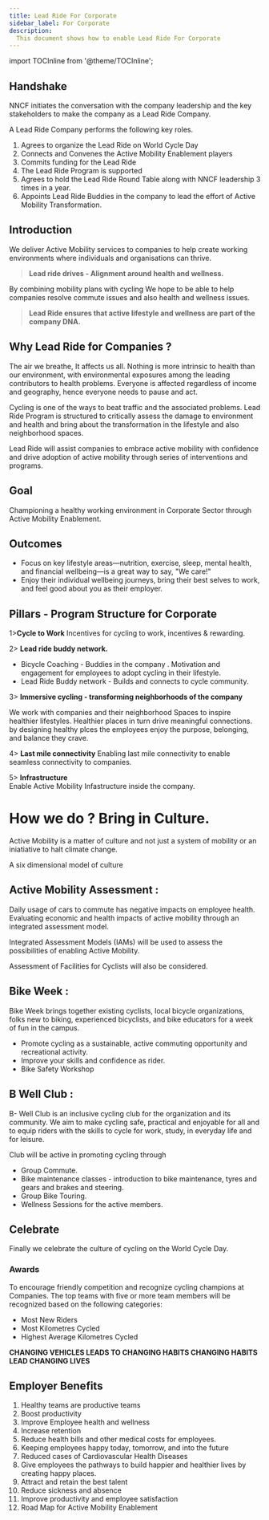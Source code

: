 ```yaml
---
title: Lead Ride For Corporate
sidebar_label: For Corporate
description:
  This document shows how to enable Lead Ride For Corporate 
---
```

import TOCInline from '@theme/TOCInline';

<TOCInline toc={toc} />


## Handshake

NNCF initiates the conversation with the company leadership and the key stakeholders to make the company as a Lead Ride Company.

A Lead Ride Company performs the following key roles.

1. Agrees to organize the Lead Ride on World Cycle Day 
2. Connects and Convenes the Active Mobility Enablement players
3. Commits funding for the Lead Ride 
4. The Lead Ride Program  is supported 
5. Agrees to hold the Lead Ride Round Table along with NNCF leadership 3 times in a year.
6. Appoints Lead Ride Buddies in the company to lead the effort of Active Mobility Transformation.

## Introduction 

We deliver Active Mobility services to companies to help create working environments  where individuals and organisations can thrive.


> **Lead ride drives  - Alignment around health and wellness.**

By combining mobility plans with cycling We  hope to be able to help companies resolve commute issues and also health and wellness issues.
> **Lead Ride ensures that active lifestyle and wellness are  part of the company DNA.**

## Why Lead Ride for Companies ?

The air we breathe, It affects us all. Nothing is more intrinsic to health than our environment, with environmental exposures among the leading contributors to health problems. Everyone is  affected regardless of income and geography, hence everyone needs to pause and act.

Cycling is one of the ways to beat traffic and the associated problems. 
Lead Ride Program is structured to critically assess the damage to environment and health and bring about the transformation in the lifestyle and also neighborhood spaces.

Lead Ride will assist companies to embrace active mobility with confidence and drive adoption of active mobility through series of interventions and programs.


## Goal 

Championing a healthy working environment in Corporate Sector through Active Mobility Enablement.


## Outcomes

* Focus on key lifestyle areas—nutrition, exercise, sleep, mental health, and financial wellbeing—is a great way to say, "We care!"
* Enjoy their individual wellbeing journeys, bring their best selves to work, and feel good about you as their employer.


## Pillars - Program Structure for Corporate

1>**Cycle to Work** 
Incentives for cycling to work, incentives & rewarding.
              
2> **Lead ride buddy network.**

* Bicycle  Coaching - Buddies in the company .  Motivation and engagement for employees to adopt cycling in their lifestyle. 
* Lead Ride Buddy network - Builds and connects to cycle community.


3>  **Immersive cycling - transforming neighborhoods of the company**

We work with companies and their neighborhood Spaces  to inspire healthier lifestyles. Healthier places  in turn drive meaningful connections. by designing healthy plces the employees enjoy the purpose, belonging, and balance they crave.
 
4> **Last mile connectivity** 
Enabling last mile connectivity to enable seamless connectivity to companies.

5> **Infrastructure**  
Enable  Active Mobility Infastructure inside the company.


# How we do ? Bring in Culture.

Active Mobility is a matter of culture and not just a system of mobility or an iniatiative to halt climate change.

A six dimensional model of culture 

##  **Active Mobility Assessment :**

Daily usage of cars to commute has negative impacts on employee  health. Evaluating economic and health impacts of active mobility through an integrated assessment model.

Integrated Assessment Models (IAMs) will be used to assess the possibilities of enabling Active Mobility.

Assessment of Facilities for Cyclists will also be considered. 



##  **Bike Week  :**
 Bike Week brings together existing cyclists, local bicycle organizations, folks new to biking, experienced bicyclists, and bike educators for a week of fun in the campus.  
* Promote cycling as a sustainable, active commuting opportunity and recreational activity.
* Improve your skills and confidence  as rider.
* Bike Safety Workshop 

 
##  **B Well Club   :**
B- Well Club is an inclusive cycling club for the organization and  its community. We aim to make cycling safe, practical and enjoyable for all and to equip riders with the skills to cycle for work, study, in everyday life and for leisure.

Club will be active in promoting cycling through

* Group Commute.
* Bike maintenance classes - introduction to bike maintenance, tyres and gears and brakes and steering.
* Group Bike Touring.
* Wellness Sessions for the active members.




## Celebrate 

Finally we celebrate the culture of cycling on the World Cycle Day.

### Awards
To encourage friendly competition and recognize   cycling champions at Companies. The top teams with five or more team members will be recognized based on the following categories:

* Most New Riders
* Most Kilometres Cycled
* Highest Average Kilometres Cycled

**CHANGING VEHICLES LEADS TO  CHANGING HABITS 
CHANGING HABITS LEAD CHANGING LIVES**



## Employer Benefits 


1. Healthy teams are productive teams
1. Boost productivity
2. Improve Employee health and wellness  
3. Increase retention 
4. Reduce health bills and other medical costs for employees.
5. Keeping employees happy today, tomorrow, and into the future
6. Reduced cases of Cardiovascular Health Diseases
7. Give employees the pathways to build happier and healthier lives by creating happy places.
8. Attract and retain the best talent
9. Reduce sickness and absence
10. Improve productivity and employee satisfaction
11. Road Map for Active Mobility Enablement 




 










